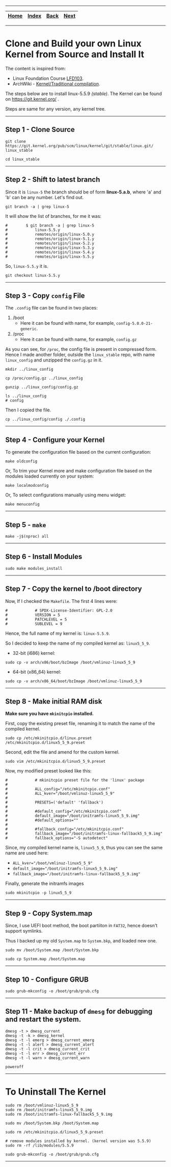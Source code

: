 
---

| [Home](/README.md) | [Index](./README.md) | [Back](./OS_Installation/2_install_gui.md) | [Next](./2_install_a_package_from_aur.md) |
| :---: | :---: | :---: | :---: |

---

# Clone and Build your own Linux Kernel from Source and Install It

The content is inspired from: 
* Linux Foundation Course [LFD103](https://training.linuxfoundation.org/training/a-beginners-guide-to-linux-kernel-development-lfd103/).
* ArchWiki - [Kernel/Traditional compilation](https://wiki.archlinux.org/index.php/Kernel/Traditional_compilation).

The steps below are to install linux-5.5.9 _(stable)_. The Kernel can be found on https://git.kernel.org/ .

Steps are same for any version, any kernel tree.

---

## Step 1 - Clone Source

```shell
git clone https://git.kernel.org/pub/scm/linux/kernel/git/stable/linux.git/ linux_stable

cd linux_stable
```

---

## Step 2 - Shift to latest branch

Since it is `linux-5` the branch should be of form __linux-5.a.b__, where 'a' and 'b' can be any number. Let's find out.

```shell
git branch -a | grep linux-5
```
It will show the list of branches, for me it was:

```
#        $ git branch -a | grep linux-5
#            linux-5.5.y
#            remotes/origin/linux-5.0.y
#            remotes/origin/linux-5.1.y
#            remotes/origin/linux-5.2.y
#            remotes/origin/linux-5.3.y
#            remotes/origin/linux-5.4.y
#            remotes/origin/linux-5.5.y
```
So, `linux-5.5.y` it is.

```shell
git checkout linux-5.5.y
```
---

## Step 3 - Copy `config` File

The `.config` file can be found in two places:
1) /boot
   * Here it can be found with name, for example, `config-5.0.0-21-generic`.
2) /proc
   * Here it can be found with name, for example, `config.gz`

As you can see, for `/proc`, the config file is present in compressed form. Hence I made another folder, outside the `linux_stable` repo, with name `linux_config` and unzipped the `config.gz` in it.

```shell
mkdir ../linux_config

cp /proc/config.gz ../linux_config

gunzip ../linux_config/config.gz

ls ../linux_config
# config
```

Then I copied the file.

```shell
cp ../linux_config/config ./.config
```

---

## Step 4 - Configure your Kernel

To generate the configuration file based on the current configuration:

```shell
make oldconfig
```

Or, To trim your Kernel more and make configuration file based on the modules loaded currently on your system:

```shell
make localmodconfig
```

Or, To select configurations manually using menu widget:

```shell
make menuconfig
```

---

## Step 5 - `make`

```shell
make -j$(nproc) all
```

---

## Step 6 - Install Modules

```shell
sudo make modules_install
```

---

## Step 7 - Copy the kernel to /boot directory

Now, If I checked the `Makefile`. The first 4 lines were:

```
#            # SPDX-License-Identifier: GPL-2.0
#            VERSION = 5
#            PATCHLEVEL = 5
#            SUBLEVEL = 9
```
Hence, the full name of my kernel is: `linux-5.5.9`.

So I decided to keep the name of my compiled kernel as: `linux5_5_9`.

* 32-bit (i686) kernel:

```shell
sudo cp -v arch/x86/boot/bzImage /boot/vmlinuz-linux5_5_9
```

* 64-bit (x86_64) kernel:

```shell
sudo cp -v arch/x86_64/boot/bzImage /boot/vmlinuz-linux5_5_9
```
---

## Step 8 - Make initial RAM disk

__Make sure you have `mkinitcpio` installed.__

First, copy the existing preset file, renaming it to match the name of the compiled kernel. 

```shell
sudo cp /etc/mkinitcpio.d/linux.preset /etc/mkinitcpio.d/linux5_5_9.preset
```

Second, edit the file and amend for the custom kernel.

```shell
sudo vim /etc/mkinitcpio.d/linux5_5_9.preset
```
Now, my modified preset looked like this:

```
#            # mkinitcpio preset file for the 'linux' package
#
#            ALL_config="/etc/mkinitcpio.conf"
#            ALL_kver="/boot/vmlinuz-linux5_5_9"
#
#            PRESETS=('default' 'fallback')
#
#            #default_config="/etc/mkinitcpio.conf"
#            default_image="/boot/initramfs-linux5_5_9.img"
#            #default_options=""
#
#            #fallback_config="/etc/mkinitcpio.conf"
#            fallback_image="/boot/initramfs-linux-fallback5_5_9.img"
#            fallback_options="-S autodetect"
```

Since, my compiled kernel name is, `linux5_5_9`, thus you can see the same name are used here:
* `ALL_kver="/boot/vmlinuz-linux5_5_9"`
* `default_image="/boot/initramfs-linux5_5_9.img"`
* `fallback_image="/boot/initramfs-linux-fallback5_5_9.img"`

Finally, generate the initramfs images

```shell
sudo mkinitcpio -p linux5_5_9
```

---

## Step 9 - Copy System.map

Since, I use UEFI boot method, the boot partiiton in `FAT32`, hence doesn't support symlinks.

Thus I backed up my old `System.map` to `System.bkp`, and loaded new one.

```shell
sudo mv /boot/System.map /boot/System.bkp

sudo cp System.map /boot/System.map
```
---

## Step 10 - Configure GRUB

```shell
sudo grub-mkconfig -o /boot/grub/grub.cfg
```
---

## Step 11 - Make backup of `dmesg` for debugging and restart the system.

```shell
dmesg -t > dmesg_current
dmesg -t -k > dmesg_kernel
dmesg -t -l emerg > dmesg_current_emerg
dmesg -t -l alert > dmesg_current_alert
dmesg -t -l crit > dmesg_current_crit
dmesg -t -l err > dmesg_current_err
dmesg -t -l warn > dmesg_current_warn

poweroff
```
---

# To Uninstall The Kernel

```shell
sudo rm /boot/vmlinuz-linux5_5_9
sudo rm /boot/initramfs-linux5_5_9.img
sudo rm /boot/initramfs-linux-fallback5_5_9.img

sudo mv /boot/System.bkp /boot/System.map

sudo rm /etc/mkinitcpio.d/linux5_5_9.preset

# remove modules installed by kernel. (kernel version was 5.5.9)
sudo rm -rf /lib/modules/5.5.9

sudo grub-mkconfig -o /boot/grub/grub.cfg
```
---

